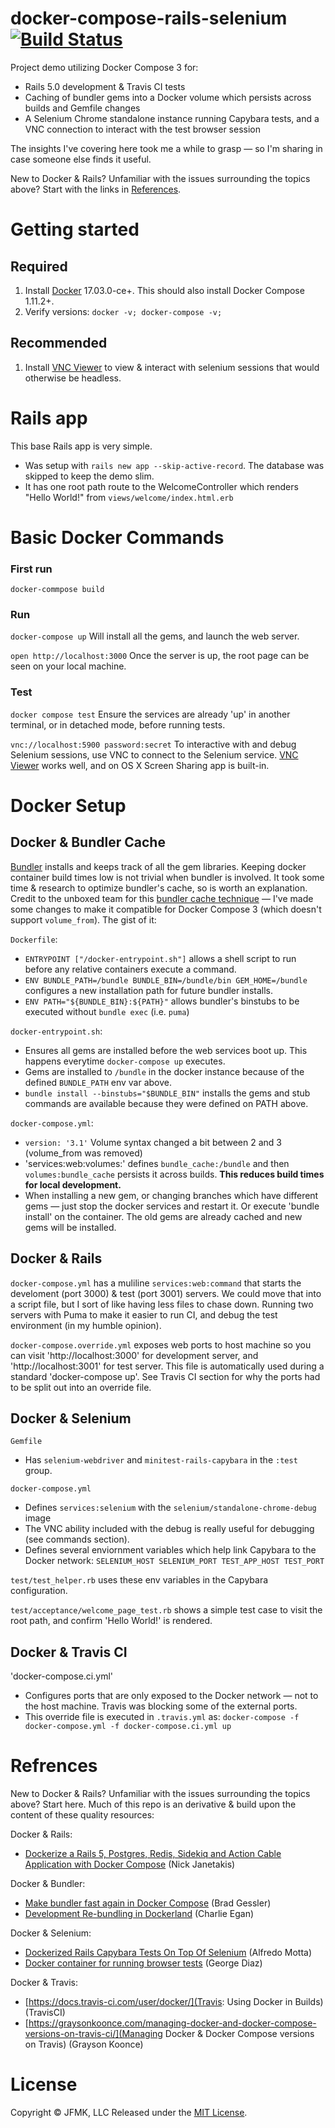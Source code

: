 # docker-compose-rails-selenium [![Build Status](https://travis-ci.org/jfroom/docker-compose-rails-selenium.svg?branch=master)](https://travis-ci.org/jfroom/docker-compose-rails-selenium)

Project demo utilizing Docker Compose 3 for: 
- Rails 5.0 development & Travis CI tests
- Caching of bundler gems into a Docker volume which persists across builds and Gemfile changes
- A Selenium Chrome standalone instance running Capybara tests, and a VNC connection to interact with the test browser session

The insights I've covering here took me a while to grasp — so I'm sharing in case someone else finds it useful.

New to Docker & Rails? Unfamiliar with the issues surrounding the topics above? Start with the links in [References](#references).

# Getting started

## Required

1. Install [Docker](https://www.docker.com/) 17.03.0-ce+. This should also install Docker Compose 1.11.2+.
2. Verify versions: `docker -v; docker-compose -v;`

## Recommended
1. Install [VNC Viewer](https://www.realvnc.com/download/viewer/) to view & interact with selenium sessions that would otherwise be headless.

# Rails app

This base Rails app is very simple. 
- Was setup with `rails new app --skip-active-record`. The database was skipped to keep the demo slim.
- It has one root path route to the WelcomeController which renders "Hello World!" from `views/welcome/index.html.erb`

# Basic Docker Commands

### First run

`docker-commpose build`

### Run

`docker-compose up` Will install all the gems, and launch the web server.

`open http://localhost:3000` Once the server is up, the root page can be seen on your local machine.

### Test

`docker compose test` Ensure the services are already 'up' in another terminal, or in detached mode, before running tests.

`vnc://localhost:5900 password:secret` To interactive with and debug Selenium sessions, use VNC to connect to the Selenium service. [VNC Viewer](https://www.realvnc.com/download/viewer/) works well, and on OS X Screen Sharing app is built-in.

# Docker Setup

## Docker & Bundler Cache

[Bundler](http://bundler.io/) installs and keeps track of all the gem libraries. Keeping docker container build times low is not trivial when bundler is involved. It took some time & research to optimize bundler's cache, so is worth an explanation. Credit to the unboxed team for this [bundler cache technique](https://unboxed.co/blog/docker-re-bundling/) — I've made some changes to make it compatible for Docker Compose 3 (which doesn't support `volume_from`). The gist of it:

`Dockerfile`:
- `ENTRYPOINT ["/docker-entrypoint.sh"]` allows a shell script to run before any relative containers execute a command.
- `ENV BUNDLE_PATH=/bundle BUNDLE_BIN=/bundle/bin GEM_HOME=/bundle` configures a new installation path for future bundler installs.
- `ENV PATH="${BUNDLE_BIN}:${PATH}"` allows bundler's binstubs to be executed without `bundle exec` (i.e. `puma`)

`docker-entrypoint.sh`:
- Ensures all gems are installed before the web services boot up. This happens everytime `docker-compose up` executes.
- Gems are installed to `/bundle` in the docker instance because of the defined `BUNDLE_PATH` env var above.
- `bundle install --binstubs="$BUNDLE_BIN"` installs the gems and stub commands are available because they were defined on PATH above.

`docker-compose.yml`:
- `version: '3.1'` Volume syntax changed a bit between 2 and 3 (volume_from was removed)
- 'services:web:volumes:' defines `bundle_cache:/bundle` and then `volumes:bundle_cache` persists it across builds. **This reduces build times for local development.** 
- When installing a new gem, or changing branches which have different gems — just stop the docker services and restart it. Or execute 'bundle install' on the container. The old gems are already cached and new gems will be installed.

## Docker & Rails

`docker-compose.yml` has a muliline `services:web:command` that starts the develoment (port 3000) & test (port 3001) servers. We could move that into a script file, but I sort of like having less files to chase down. Running two servers with Puma to make it easier to run CI, and debug the test environment (in my humble opinion).

`docker-compose.override.yml` exposes web ports to host machine so you can visit 'http://localhost:3000' for development server, and 'http://localhost:3001' for test server. This file is automatically used during a standard 'docker-compose up'. See Travis CI section for why the ports had to be split out into an override file.

## Docker & Selenium

`Gemfile`
- Has `selenium-webdriver` and `minitest-rails-capybara` in the `:test` group.

`docker-compose.yml`
  - Defines `services:selenium` with the `selenium/standalone-chrome-debug` image
  - The VNC ability included with the debug is really useful for debugging (see commands section).
  - Defines several enviornment variables which help link Capybara to the Docker network: `SELENIUM_HOST SELENIUM_PORT TEST_APP_HOST TEST_PORT`

`test/test_helper.rb` uses these env variables in the Capybara configuration.

`test/acceptance/welcome_page_test.rb` shows a simple test case to visit the root path, and confirm 'Hello World!' is rendered.

## Docker & Travis CI

'docker-compose.ci.yml' 
- Configures ports that are only exposed to the Docker network — not to the host machine. Travis was blocking some of the external ports. 
- This override file is executed in `.travis.yml` as: `docker-compose -f docker-compose.yml -f docker-compose.ci.yml up`

# Refrences
New to Docker & Rails? Unfamiliar with the issues surrounding the topics above? Start here. Much of this repo is an derivative & build upon the content of these quality resources:

Docker & Rails:
- [Dockerize a Rails 5, Postgres, Redis, Sidekiq and Action Cable Application with Docker Compose](https://nickjanetakis.com/blog/dockerize-a-rails-5-postgres-redis-sidekiq-action-cable-app-with-docker-compose) (Nick Janetakis)

Docker & Bundler:
- [Make bundler fast again in Docker Compose](http://bradgessler.com/articles/docker-bundler/) (Brad Gessler)
- [Development Re-bundling in Dockerland](https://unboxed.co/blog/docker-re-bundling/) (Charlie Egan)

Docker & Selenium:
- [Dockerized Rails Capybara Tests On Top Of Selenium](http://www.alfredo.motta.name/dockerized-rails-capybara-tests-on-top-of-selenium/) (Alfredo Motta)
- [Docker container for running browser tests](https://medium.com/@georgediaz/docker-container-for-running-browser-tests-9b234e68f83c#.r0y2gwkns) (George Diaz)

Docker & Travis:
- [https://docs.travis-ci.com/user/docker/](Travis: Using Docker in Builds) (TravisCI)
- [https://graysonkoonce.com/managing-docker-and-docker-compose-versions-on-travis-ci/](Managing Docker & Docker Compose versions on Travis) (Grayson Koonce)

# License
Copyright © JFMK, LLC Released under the [MIT License](https://github.com/jfroom/docker-compose-rails-selenium/blob/master/LICENSE).
